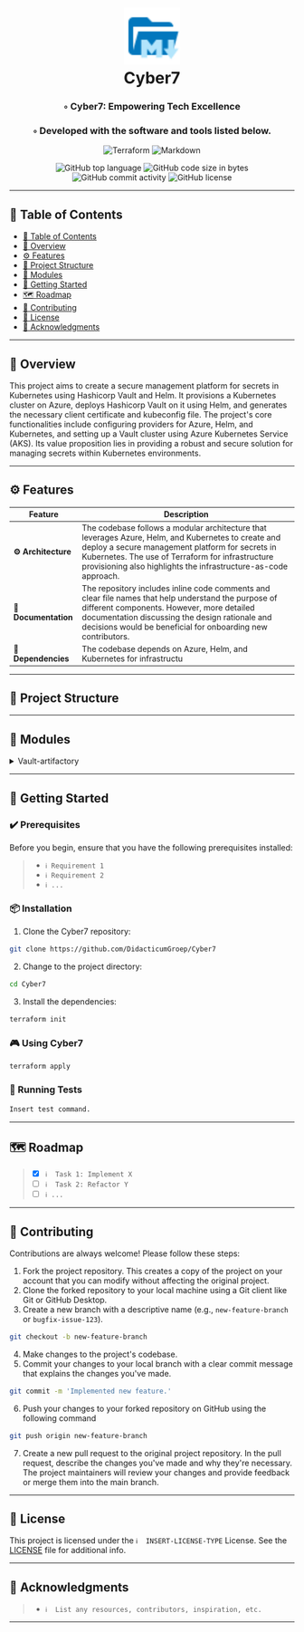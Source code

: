 <div align="center">
<h1 align="center">
<img src="https://raw.githubusercontent.com/PKief/vscode-material-icon-theme/ec559a9f6bfd399b82bb44393651661b08aaf7ba/icons/folder-markdown-open.svg" width="100" />
<br>Cyber7
</h1>
<h3>◦ Cyber7: Empowering Tech Excellence</h3>
<h3>◦ Developed with the software and tools listed below.</h3>

<p align="center">
<img src="https://img.shields.io/badge/Terraform-7B42BC.svg?style&logo=Terraform&logoColor=white" alt="Terraform" />
<img src="https://img.shields.io/badge/Markdown-000000.svg?style&logo=Markdown&logoColor=white" alt="Markdown" />
</p>
<img src="https://img.shields.io/github/languages/top/DidacticumGroep/Cyber7?style&color=5D6D7E" alt="GitHub top language" />
<img src="https://img.shields.io/github/languages/code-size/DidacticumGroep/Cyber7?style&color=5D6D7E" alt="GitHub code size in bytes" />
<img src="https://img.shields.io/github/commit-activity/m/DidacticumGroep/Cyber7?style&color=5D6D7E" alt="GitHub commit activity" />
<img src="https://img.shields.io/github/license/DidacticumGroep/Cyber7?style&color=5D6D7E" alt="GitHub license" />
</div>

---

## 📒 Table of Contents
- [📒 Table of Contents](#-table-of-contents)
- [📍 Overview](#-overview)
- [⚙️ Features](#-features)
- [📂 Project Structure](#project-structure)
- [🧩 Modules](#modules)
- [🚀 Getting Started](#-getting-started)
- [🗺 Roadmap](#-roadmap)
- [🤝 Contributing](#-contributing)
- [📄 License](#-license)
- [👏 Acknowledgments](#-acknowledgments)

---


## 📍 Overview

This project aims to create a secure management platform for secrets in Kubernetes using Hashicorp Vault and Helm. It provisions a Kubernetes cluster on Azure, deploys Hashicorp Vault on it using Helm, and generates the necessary client certificate and kubeconfig file. The project's core functionalities include configuring providers for Azure, Helm, and Kubernetes, and setting up a Vault cluster using Azure Kubernetes Service (AKS). Its value proposition lies in providing a robust and secure solution for managing secrets within Kubernetes environments.

---

## ⚙️ Features

| Feature                | Description                           |
| ---------------------- | ------------------------------------- |
| **⚙️ Architecture**     | The codebase follows a modular architecture that leverages Azure, Helm, and Kubernetes to create and deploy a secure management platform for secrets in Kubernetes. The use of Terraform for infrastructure provisioning also highlights the infrastructure-as-code approach.    |
| **📖 Documentation**   | The repository includes inline code comments and clear file names that help understand the purpose of different components. However, more detailed documentation discussing the design rationale and decisions would be beneficial for onboarding new contributors.    |
| **🔗 Dependencies**    | The codebase depends on Azure, Helm, and Kubernetes for infrastructu

---


## 📂 Project Structure




---

## 🧩 Modules

<details closed><summary>Vault-artifactory</summary>

| File                                                                                                      | Summary                                                                                                                                                                                                                                                                                               |
| ---                                                                                                       | ---                                                                                                                                                                                                                                                                                                   |
| [main.tf](https://github.com/DidacticumGroep/Cyber7/blob/main/Maikel/Vault-Artifactory/main.tf)           | This code creates a Kubernetes cluster on Azure and deploys Hashicorp Vault on it using Helm. It also generates and saves the client certificate and kubeconfig file for the cluster.                                                                                                                 |
| [outputs.tf](https://github.com/DidacticumGroep/Cyber7/blob/main/Maikel/Vault-Artifactory/outputs.tf)     | This code generates the Kubernetes cluster VAULT configuration, including the client certificate and raw kube config.It also generates the Kubernetes cluster ARTIFACTORY configuration.                                                                                                              |
| [.dccache](https://github.com/DidacticumGroep/Cyber7/blob/main/Maikel/Vault-Artifactory/.dccache)         | The code provides a secure management platform for secrets in Kubernetes using a specific configuration file, ensuring confidentiality and accessibility for the secrets.                                                                                                                             |
| [.dcignore](https://github.com/DidacticumGroep/Cyber7/blob/main/Maikel/Vault-Artifactory/.dcignore)       | This code defines a set of glob rules for ignored files. It includes specific rules for various frameworks and languages such as Julia, CakePHP, Dart, Zephir, Magento, Python, Laravel, and many more. These rules help exclude certain files and directories from version control systems like Git. |
| [providers.tf](https://github.com/DidacticumGroep/Cyber7/blob/main/Maikel/Vault-Artifactory/providers.tf) | The code defines providers for Azure, Helm, and Kubernetes, enabling interactions with these technologies. The specified versions and configurations ensure compatibility and smooth functioning.                                                                                                     |
| [locals.tf](https://github.com/DidacticumGroep/Cyber7/blob/main/Maikel/Vault-Artifactory/locals.tf)       | This code sets up a Vault cluster using Azure Kubernetes Service (AKS). It provisions resources, runs custom commands, and deploys HashiCorp Vault using Helm.                                                                                                                                        |

</details>

---

## 🚀 Getting Started

### ✔️ Prerequisites

Before you begin, ensure that you have the following prerequisites installed:
> - `ℹ️ Requirement 1`
> - `ℹ️ Requirement 2`
> - `ℹ️ ...`

### 📦 Installation

1. Clone the Cyber7 repository:
```sh
git clone https://github.com/DidacticumGroep/Cyber7
```

2. Change to the project directory:
```sh
cd Cyber7
```

3. Install the dependencies:
```sh
terraform init
```

### 🎮 Using Cyber7

```sh
terraform apply
```

### 🧪 Running Tests
```sh
Insert test command.
```

---


## 🗺 Roadmap

> - [X] `ℹ️  Task 1: Implement X`
> - [ ] `ℹ️  Task 2: Refactor Y`
> - [ ] `ℹ️ ...`


---

## 🤝 Contributing

Contributions are always welcome! Please follow these steps:
1. Fork the project repository. This creates a copy of the project on your account that you can modify without affecting the original project.
2. Clone the forked repository to your local machine using a Git client like Git or GitHub Desktop.
3. Create a new branch with a descriptive name (e.g., `new-feature-branch` or `bugfix-issue-123`).
```sh
git checkout -b new-feature-branch
```
4. Make changes to the project's codebase.
5. Commit your changes to your local branch with a clear commit message that explains the changes you've made.
```sh
git commit -m 'Implemented new feature.'
```
6. Push your changes to your forked repository on GitHub using the following command
```sh
git push origin new-feature-branch
```
7. Create a new pull request to the original project repository. In the pull request, describe the changes you've made and why they're necessary.
The project maintainers will review your changes and provide feedback or merge them into the main branch.

---

## 📄 License

This project is licensed under the `ℹ️  INSERT-LICENSE-TYPE` License. See the [LICENSE](https://docs.github.com/en/communities/setting-up-your-project-for-healthy-contributions/adding-a-license-to-a-repository) file for additional info.

---

## 👏 Acknowledgments

> - `ℹ️  List any resources, contributors, inspiration, etc.`

---
